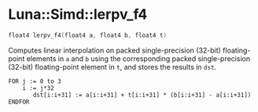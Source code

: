 # Luna::Simd::lerpv_f4

```c++
float4 lerpv_f4(float4 a, float4 b, float4 t)
```

Computes linear interpolation on packed single-precision (32-bit) floating-point elements in `a` and `b` using the corresponding packed single-precision (32-bit) floating-point element in `t`, and stores the results in `dst`. 


```
FOR j := 0 to 3
    i := j*32
       dst[i:i+31] := a[i:i+31] + t[i:i+31] * (b[i:i+31] - a[i:i+31])
ENDFOR
```


